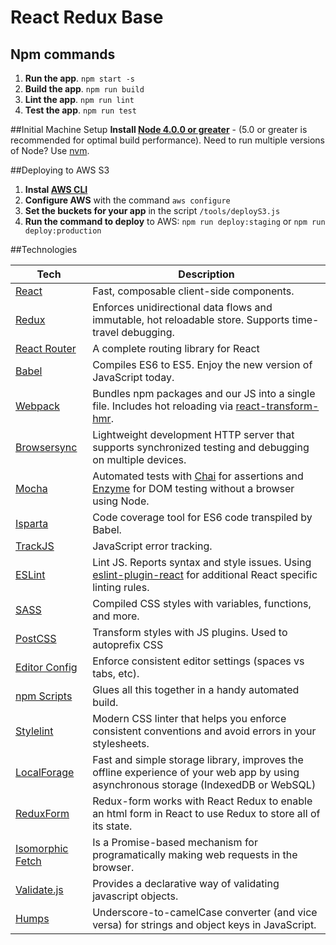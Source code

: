 # React Redux Base

## Npm commands
1. **Run the app**. `npm start -s`
2. **Build the app**. `npm run build`
3. **Lint the app**. `npm run lint`
4. **Test the app**. `npm run test`

##Initial Machine Setup
**Install [Node 4.0.0 or greater](https://nodejs.org)** - (5.0 or greater is recommended for optimal build performance). Need to run multiple versions of Node? Use [nvm](https://github.com/creationix/nvm).

##Deploying to AWS S3
1. **Instal [AWS CLI](http://docs.aws.amazon.com/cli/latest/userguide/installing.html)**
2. **Configure AWS** with the command `aws configure`
3. **Set the buckets for your app** in the script `/tools/deployS3.js`
4. **Run the command to deploy** to AWS: `npm run deploy:staging` or `npm run deploy:production`

##Technologies

| **Tech** | **Description**
|----------|-------
|  [React](https://facebook.github.io/react/)  |   Fast, composable client-side components.|
|  [Redux](http://redux.js.org) |  Enforces unidirectional data flows and immutable, hot reloadable store. Supports time-travel debugging.|
|  [React Router](https://github.com/reactjs/react-router) | A complete routing library for React |
|  [Babel](http://babeljs.io) |  Compiles ES6 to ES5. Enjoy the new version of JavaScript today.|
| [Webpack](http://webpack.github.io) | Bundles npm packages and our JS into a single file. Includes hot reloading via [react-transform-hmr](https://www.npmjs.com/package/react-transform-hmr). |
| [Browsersync](https://www.browsersync.io/) | Lightweight development HTTP server that supports synchronized testing and debugging on multiple devices. |
| [Mocha](http://mochajs.org) | Automated tests with [Chai](http://chaijs.com/) for assertions and [Enzyme](https://github.com/airbnb/enzyme) for DOM testing without a browser using Node. |
| [Isparta](https://github.com/douglasduteil/isparta) | Code coverage tool for ES6 code transpiled by Babel. | 
| [TrackJS](https://trackjs.com/) | JavaScript error tracking. |
| [ESLint](http://eslint.org/)| Lint JS. Reports syntax and style issues. Using [eslint-plugin-react](https://github.com/yannickcr/eslint-plugin-react) for additional React specific linting rules. |
| [SASS](http://sass-lang.com/) | Compiled CSS styles with variables, functions, and more.
| [PostCSS](https://github.com/postcss/postcss) | Transform styles with JS plugins. Used to autoprefix CSS |
| [Editor Config](http://editorconfig.org) | Enforce consistent editor settings (spaces vs tabs, etc). |
| [npm Scripts](https://docs.npmjs.com/misc/scripts)| Glues all this together in a handy automated build. |
| [Stylelint](https://github.com/stylelint/stylelint) | Modern CSS linter that helps you enforce consistent conventions and avoid errors in your stylesheets. |
| [LocalForage](https://github.com/localForage/localForage) |  Fast and simple storage library, improves the offline experience of your web app by using asynchronous storage (IndexedDB or WebSQL) |
| [ReduxForm](http://redux-form.com/6.4.3/) | Redux-form works with React Redux to enable an html form in React to use Redux to store all of its state. |
| [Isomorphic Fetch](https://github.com/matthew-andrews/isomorphic-fetch) |  Is a Promise-based mechanism for programatically making web requests in the browser. |
| [Validate.js](https://validatejs.org/) | Provides a declarative way of validating javascript objects. |
| [Humps](https://github.com/domchristie/humps) | Underscore-to-camelCase converter (and vice versa) for strings and object keys in JavaScript.|
